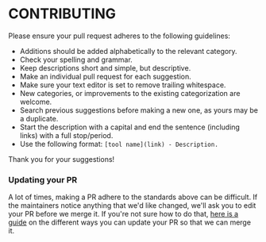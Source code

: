 # CONTRIBUTING

Please ensure your pull request adheres to the following guidelines:

- Additions should be added alphabetically to the relevant category.
- Check your spelling and grammar.
- Keep descriptions short and simple, but descriptive.
- Make an individual pull request for each suggestion.
- Make sure your text editor is set to remove trailing whitespace.
- New categories, or improvements to the existing categorization are welcome.
- Search previous suggestions before making a new one, as yours may be a duplicate.
- Start the description with a capital and end the sentence (including links) with a full stop/period.
- Use the following format: `[tool name](link) - Description.`

Thank you for your suggestions!

### Updating your PR

A lot of times, making a PR adhere to the standards above can be difficult. If the maintainers notice anything that we'd like changed, we'll ask you to edit your PR before we merge it. If you're not sure how to do that, [here is a guide](https://github.com/RichardLitt/docs/blob/master/amending-a-commit-guide.md) on the different ways you can update your PR so that we can merge it.
